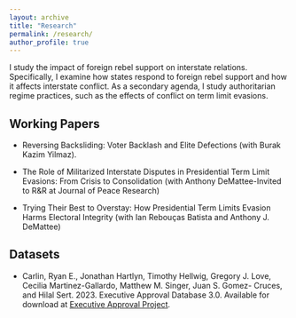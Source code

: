 ```yaml
---
layout: archive
title: "Research"
permalink: /research/
author_profile: true
---
```



I study the impact of foreign rebel support on interstate relations. Specifically, I examine how states respond to foreign rebel support and how it affects interstate conflict. As a secondary agenda, I study authoritarian regime practices, such as the effects of conflict on term limit evasions. 


## Working Papers

- Reversing Backsliding: Voter Backlash and Elite Defections (with Burak Kazim Yilmaz).

- The Role of Militarized Interstate Disputes in Presidential Term Limit Evasions: From Crisis to Consolidation (with Anthony DeMattee-Invited to R&R at Journal of Peace Research)
  
- Trying Their Best to Overstay: How Presidential Term Limits Evasion Harms Electoral Integrity (with Ian Rebouças Batista and Anthony J. DeMattee)


## Datasets 


- Carlin, Ryan E., Jonathan Hartlyn, Timothy Hellwig, Gregory J. Love, Cecilia Martinez-Gallardo, Matthew M. Singer, Juan S. Gomez- Cruces, and Hilal Sert. 2023. Executive Approval Database 3.0. Available for download at [Executive Approval Project](https://executiveapproval.org/download/).

